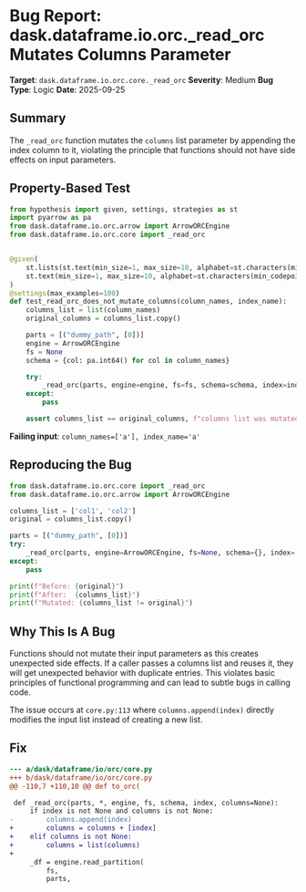 # Bug Report: dask.dataframe.io.orc._read_orc Mutates Columns Parameter

**Target**: `dask.dataframe.io.orc.core._read_orc`
**Severity**: Medium
**Bug Type**: Logic
**Date**: 2025-09-25

## Summary

The `_read_orc` function mutates the `columns` list parameter by appending the index column to it, violating the principle that functions should not have side effects on input parameters.

## Property-Based Test

```python
from hypothesis import given, settings, strategies as st
import pyarrow as pa
from dask.dataframe.io.orc.arrow import ArrowORCEngine
from dask.dataframe.io.orc.core import _read_orc


@given(
    st.lists(st.text(min_size=1, max_size=10, alphabet=st.characters(min_codepoint=97, max_codepoint=122)), min_size=1, max_size=5, unique=True),
    st.text(min_size=1, max_size=10, alphabet=st.characters(min_codepoint=97, max_codepoint=122))
)
@settings(max_examples=100)
def test_read_orc_does_not_mutate_columns(column_names, index_name):
    columns_list = list(column_names)
    original_columns = columns_list.copy()

    parts = [("dummy_path", [0])]
    engine = ArrowORCEngine
    fs = None
    schema = {col: pa.int64() for col in column_names}

    try:
        _read_orc(parts, engine=engine, fs=fs, schema=schema, index=index_name, columns=columns_list)
    except:
        pass

    assert columns_list == original_columns, f"columns list was mutated: {original_columns} -> {columns_list}"
```

**Failing input**: `column_names=['a'], index_name='a'`

## Reproducing the Bug

```python
from dask.dataframe.io.orc.core import _read_orc
from dask.dataframe.io.orc.arrow import ArrowORCEngine

columns_list = ['col1', 'col2']
original = columns_list.copy()

parts = [("dummy_path", [0])]
try:
    _read_orc(parts, engine=ArrowORCEngine, fs=None, schema={}, index='col1', columns=columns_list)
except:
    pass

print(f"Before: {original}")
print(f"After:  {columns_list}")
print(f"Mutated: {columns_list != original}")
```

## Why This Is A Bug

Functions should not mutate their input parameters as this creates unexpected side effects. If a caller passes a columns list and reuses it, they will get unexpected behavior with duplicate entries. This violates basic principles of functional programming and can lead to subtle bugs in calling code.

The issue occurs at `core.py:113` where `columns.append(index)` directly modifies the input list instead of creating a new list.

## Fix

```diff
--- a/dask/dataframe/io/orc/core.py
+++ b/dask/dataframe/io/orc/core.py
@@ -110,7 +110,10 @@ def to_orc(

 def _read_orc(parts, *, engine, fs, schema, index, columns=None):
     if index is not None and columns is not None:
-        columns.append(index)
+        columns = columns + [index]
+    elif columns is not None:
+        columns = list(columns)
+
     _df = engine.read_partition(
         fs,
         parts,
```